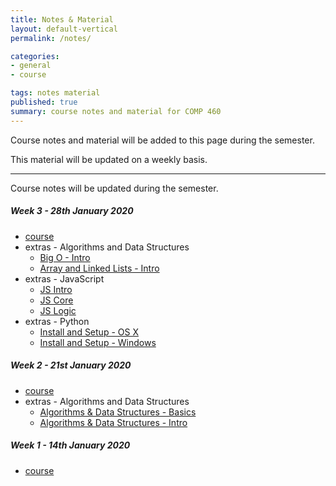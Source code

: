```yaml
---
title: Notes & Material
layout: default-vertical
permalink: /notes/

categories:
- general
- course

tags: notes material
published: true
summary: course notes and material for COMP 460
---
```


Course notes and material will be added to this page during the semester.

This material will be updated on a weekly basis.

***

Course notes will be updated during the semester.

##### Week 3 - 28th January 2020
  * [course](/assets/docs/2020/comp460-week3.pdf)
  * extras - Algorithms and Data Structures
    * [Big O - Intro](/assets/docs/extras/notes-alg-ds-big-o-intro.pdf)
    * [Array and Linked Lists - Intro](/assets/docs/extras/notes-alg-ds-arrays-linkedlists-intro.pdf)
  * extras - JavaScript
    * [JS Intro](/assets/docs/extras/javascript/js-intro.pdf)
    * [JS Core](/assets/docs/extras/javascript/js-core.pdf)
    * [JS Logic](/assets/docs/extras/javascript/js-logic.pdf)
  * extras - Python
    * [Install and Setup - OS X](/assets/docs/extras/python/python-install-setup-osx.pdf)
    * [Install and Setup - Windows](/assets/docs/extras/python/python-install-setup-windows.pdf)

##### Week 2 - 21st January 2020
  * [course](/assets/docs/2020/comp460-week2.pdf)
  * extras - Algorithms and Data Structures
    * [Algorithms & Data Structures - Basics](/assets/docs/extras/notes-alg-ds-basic.pdf)
    * [Algorithms & Data Structures - Intro](/assets/docs/extras/notes-alg-ds-intro.pdf)

##### Week 1 - 14th January 2020
  * [course](/assets/docs/2020/comp460-week1.pdf)